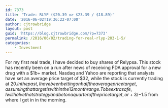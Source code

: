 ```yaml
---
id: 7373
title: 'Trade: RLYP ($20.39 => $23.39 / $18.89)'
date: '2016-06-02T19:36:22-07:00'
author: cjtrowbridge
layout: post
guid: 'https://blog.cjtrowbridge.com/?p=7373'
permalink: /2016/06/02/trading-for-real-rlyp-203-1-5/
categories:
    - Investment
---
```


For my first real trade, I have decided to buy shares of Relypsa. This stock has recently been on a run after news of receiving FDA approval for a new drug with a $1b+ market. Nasdaq and Yahoo are reporting that analysts have set an average price target of $32, while the stock is currently trading at $20. In the past, I have been betting on half the average price target, assuming that target is within the 12 month range. To be extra safe, I will halve that strategy and bet on a quarter of the price target, or +3/-$1.5 from where I get in in the morning.